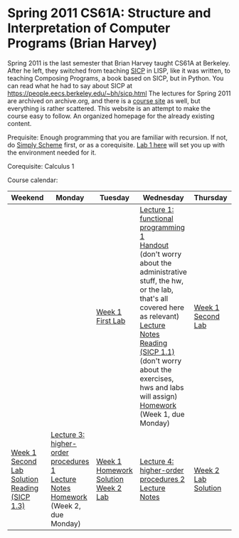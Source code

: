 # Spring 2011 CS61A: Structure and Interpretation of Computer Programs (Brian Harvey)

Spring 2011 is the last semester that Brian Harvey taught CS61A at Berkeley. After he left,
they switched from teaching [SICP](https://mitp-content-server.mit.edu/books/content/sectbyfn/books_pres_0/6515/sicp.zip/index.html) in LISP,
like it was written, to teaching Composing Programs, a book based on SICP, but in Python.
You can read what he had to say about SICP at https://people.eecs.berkeley.edu/~bh/sicp.html
The lectures for Spring 2011 are archived on archive.org,
and there is a [course site](https://people.eecs.berkeley.edu/~bh/61a-pages/) as well,
but everything is rather scattered. This website is an attempt to make the course easy to follow.
An organized homepage for the already existing content.

Prequisite: Enough programming that you are familiar with recursion.
If not, do [Simply Scheme](https://people.eecs.berkeley.edu/~bh/ss-toc2.html) first, or as a corequisite.
[Lab 1 here](/labs/1-1.md) will set you up with the environment needed for it.

Corequisite: Calculus 1

Course calendar:

Weekend | Monday | Tuesday | Wednesday | Thursday | Friday
--------|--------|---------|-----------|----------|-------
| | | [Week 1 First Lab](/labs/1-1.md) | [Lecture 1: functional programming 1](https://archive.org/details/ucberkeley_webcast_l28HAzKy0N8) <br /> [Handout](https://people.eecs.berkeley.edu/~bh/61a-pages/first-day-handout.pdf) (don't worry about the administrative stuff, the hw, or the lab, that's all covered here as relevant) <br /> [Lecture Notes](https://people.eecs.berkeley.edu/~bh/61a-pages/Volume2/notes.pdf) <br/> [Reading (SICP 1.1)](https://mitp-content-server.mit.edu/books/content/sectbyfn/books_pres_0/6515/sicp.zip/full-text/book/book-Z-H-10.html) (don't worry about the exercises, hws and labs will assign) <br /> [Homework](https://people.eecs.berkeley.edu/~bh/61a-pages/Volume1/hw.pdf) (Week 1, due Monday) | [Week 1 Second Lab](/labs/1-2.md) | [Lecture 2: functional programming 2](https://archive.org/details/ucberkeley_webcast_TTK2lZoWbPQ) <br /> [Computer Workstation Ergonomics (UMich)](https://www.uhs.umich.edu/computerergonomics) <br /> [Ergonomics (NIH DOHS)](https://www.ors.od.nih.gov/sr/dohs/HealthAndWellness/Ergonomics/Pages/ergonomics_home.aspx) <br /> [Lecture Notes](https://people.eecs.berkeley.edu/~bh/61a-pages/Volume2/notes.pdf)
[Week 1 Second Lab Solution](https://people.eecs.berkeley.edu/~bh/61a-pages/Solutions/week1) <br /> [Reading (SICP 1.3)](https://mitp-content-server.mit.edu/books/content/sectbyfn/books_pres_0/6515/sicp.zip/full-text/book/book-Z-H-12.html) | [Lecture 3: higher-order procedures 1](https://archive.org/details/ucberkeley_webcast_ogIGxEzvnSE) <br /> [Lecture Notes](https://people.eecs.berkeley.edu/~bh/61a-pages/Volume2/notes.pdf) <br /> [Homework](https://people.eecs.berkeley.edu/~bh/61a-pages/Volume1/hw.pdf) (Week 2, due Monday) | [Week 1 Homework Solution](https://people.eecs.berkeley.edu/~bh/61a-pages/Solutions/week1) <br /> [Week 2 Lab](https://people.eecs.berkeley.edu/~bh/61a-pages/Volume1/labs.pdf) | [Lecture 4: higher-order procedures 2](https://archive.org/details/ucberkeley_webcast_ZvH3wF2qg7Q) <br /> [Lecture Notes](https://people.eecs.berkeley.edu/~bh/61a-pages/Volume2/notes.pdf) | [Week 2 Lab Solution](https://people.eecs.berkeley.edu/~bh/61a-pages/Solutions/week2) | [Lecture 5: user interface 1 -Alan Kay-](https://archive.org/details/AlanKeyD1987)
